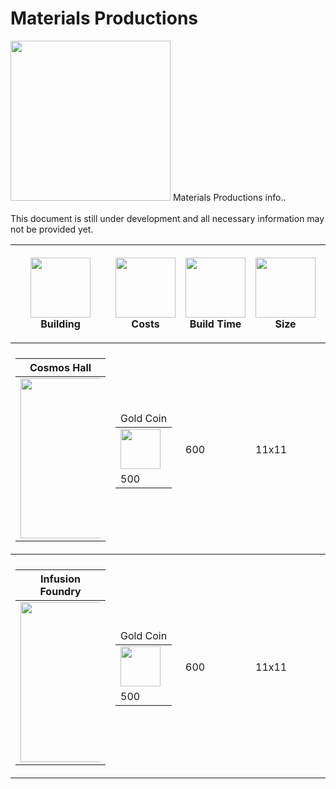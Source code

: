 # Materials Productions

<img src="\assets\images\buildings\materials\cosmosHall.png" width="256" height="256">
Materials Productions info..
<br>
<br>
This document is still under development and all necessary information may not be provided yet.

<table>
    <thead>
        <tr>
            <th style="text-align:center;"><p align="center" style="min-width: 96px; min-height: 96px;"><img src="/assets/images/icons/buildHammer.png" width="96" height="96">Building</p></th>
            <th style="text-align:center;"><p align="center" style="min-width: 96px; min-height: 96px;"><img src="/assets/images/icons/goldCoin.png" width="96" height="96"> Costs</p></th>
            <th style="text-align:center;"><p align="center" style="min-width: 96px; min-height: 96px;"><img src="/assets/images/icons/stopwatch.png" width="96" height="96"> Build Time</p></th>
            <th style="text-align:center;"><p align="center" style="min-width: 96px; min-height: 96px;"><img src="/assets/images/icons/sizeIcon.png" width="96" height="96"> Size</p></th>
            <th style="text-align:center;"><p align="center" style="min-width: 96px; min-height: 96px;"><img src="/assets/images/icons/vibeIcon.png" width="96" height="96"> Vibe</p></th>
        </tr>
    </thead>
    <tbody>
        <tr>
            <td>
                <tr>
                    <td>
                        <table>
                            <thead>
                                <tr>
                                    <th>Cosmos Hall</th>
                                </tr>
                            </thead>
                            <tbody>
                                <tr>
                                    <td>
                                        <div style="width: 128px;"><img src="/assets/images/buildings/materials/cosmosHall.png" width="256" height="256"></div>
                                    </td>
                                </tr>
                            </tbody>
                        </table>
                    </td>
                    <td>
                        <table>
                            <thead>
                                <tr>
                                    <td>Gold Coin</td>
                                </tr>
                            </thead>
                            <tbody>
                                <tr>
                                    <td><img src=/assets/images/items/goldCoin.png width='64px' height='64px'></td>
                                </tr>
                                <tr>
                                    <td>500</td>
                                </tr>
                            </tbody>
                        </table>
                    </td>
                    <td>600</td>
                    <td>11x11</td>
                    <td>5</td>
                </tr>
            </td>
        </tr>
    </tbody>
    <tbody>
        <tr>
            <td>
                <tr>
                    <td>
                        <table>
                            <thead>
                                <tr>
                                    <th>Infusion Foundry</th>
                                </tr>
                            </thead>
                            <tbody>
                                <tr>
                                    <td>
                                        <div style="width: 128px;"><img src="/assets/images/buildings/materials/infusionFoundry.png" width="256" height="256"></div>
                                    </td>
                                </tr>
                            </tbody>
                        </table>
                    </td>
                    <td>
                        <table>
                            <thead>
                                <tr>
                                    <td>Gold Coin</td>
                                </tr>
                            </thead>
                            <tbody>
                                <tr>
                                    <td><img src=/assets/images/items/goldCoin.png width='64px' height='64px'></td>
                                </tr>
                                <tr>
                                    <td>500</td>
                                </tr>
                            </tbody>
                        </table>
                    </td>
                    <td>600</td>
                    <td>11x11</td>
                    <td>5</td>
                </tr>
            </td>
        </tr>
    </tbody>
</table>
    